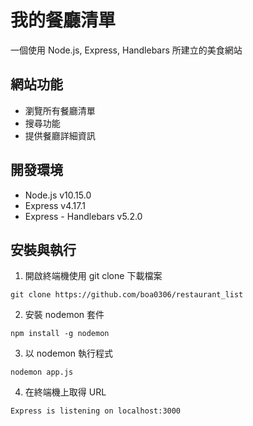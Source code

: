 # 我的餐廳清單
一個使用 Node.js, Express, Handlebars 所建立的美食網站

## 網站功能
* 瀏覽所有餐廳清單
* 搜尋功能
* 提供餐廳詳細資訊

## 開發環境
* Node.js v10.15.0
* Express v4.17.1
* Express - Handlebars v5.2.0

## 安裝與執行

1. 開啟終端機使用 git clone 下載檔案
```xml=
git clone https://github.com/boa0306/restaurant_list
```
2. 安裝 nodemon 套件
```xml=
npm install -g nodemon
```
3. 以 nodemon 執行程式
```xml=
nodemon app.js
```
4. 在終端機上取得 URL 
```xml=
Express is listening on localhost:3000
```